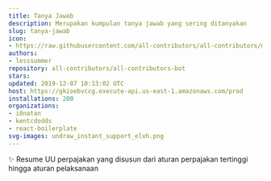 ```yaml
---
title: Tanya Jawab
description: Merupakan kumpulan tanya jawab yang sering ditanyakan 
slug: tanya-jawab
icon:
- https://raw.githubusercontent.com/all-contributors/all-contributors/master/docs/assets/bot-usage.png
authors:
- lesssummer
repository: all-contributors/all-contributors-bot
stars: 
updated: 2019-12-07 10:13:02 UTC
host: https://gkioebvccg.execute-api.us-east-1.amazonaws.com/prod
installations: 200
organizations:
- i0natan
- kentcdodds
- react-boilerplate
svg-images: undraw_instant_support_elxh.png
---
```


✨ Resume UU perpajakan yang disusun dari aturan perpajakan tertinggi hingga aturan pelaksanaan